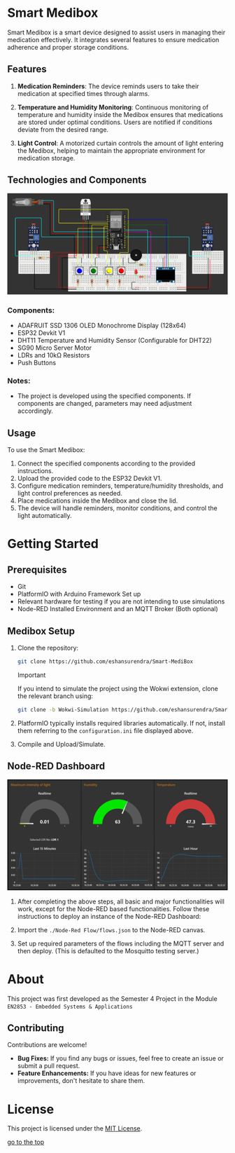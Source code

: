 # Smart Medibox

Smart Medibox is a smart device designed to assist users in managing their medication effectively. It integrates several features to ensure medication adherence and proper storage conditions.

## Features

1. **Medication Reminders**: The device reminds users to take their medication at specified times through alarms.

2. **Temperature and Humidity Monitoring**: Continuous monitoring of temperature and humidity inside the Medibox ensures that medications are stored under optimal conditions. Users are notified if conditions deviate from the desired range.

3. **Light Control**: A motorized curtain controls the amount of light entering the Medibox, helping to maintain the appropriate environment for medication storage.


## Technologies and Components
![Technologies and Components](assets/diagram.png)
### Components:
- ADAFRUIT SSD 1306 OLED Monochrome Display (128x64)
- ESP32 Devkit V1
- DHT11 Temperature and Humidity Sensor (Configurable for DHT22)
- SG90 Micro Server Motor
- LDRs and 10kΩ Resistors
- Push Buttons

### Notes:
- The project is developed using the specified components. If components are changed, parameters may need adjustment accordingly.

## Usage

To use the Smart Medibox:

1. Connect the specified components according to the provided instructions.
2. Upload the provided code to the ESP32 Devkit V1.
3. Configure medication reminders, temperature/humidity thresholds, and light control preferences as needed.
4. Place medications inside the Medibox and close the lid.
5. The device will handle reminders, monitor conditions, and control the light automatically.

# Getting Started

## Prerequisites
- Git
- PlatformIO with Arduino Framework Set up
- Relevant hardware for testing if you are not intending to use simulations
- Node-RED Installed Environment and an MQTT Broker (Both optional)

## Medibox Setup

1. Clone the repository:
    ```bash 
    git clone https://github.com/eshansurendra/Smart-MediBox    
    ```

    > [!IMPORTANT]
    > If you intend to simulate the project using the Wokwi extension, clone the relevant branch using:
    > ```bash 
    > git clone -b Wokwi-Simulation https://github.com/eshansurendra/Smart-MediBox    
    > ```

2. PlatformIO typically installs required libraries automatically. If not, install them referring to the `configuration.ini` file displayed above.

3. Compile and Upload/Simulate.

## Node-RED Dashboard

![Node-RED Dashboard](assets/dashboard_node_red.png)

1. After completing the above steps, all basic and major functionalities will work, except for the Node-RED based functionalities. Follow these instructions to deploy an instance of the Node-RED Dashboard:

2. Import the `./Node-Red Flow/flows.json` to the Node-RED canvas.

3. Set up required parameters of the flows including the MQTT server and then deploy. (This is defaulted to the Mosquitto testing server.)


# About

This project was first developed as the Semester 4 Project in the Module `EN2853 - Embedded Systems & Applications`

## Contributing

Contributions are welcome! 

- **Bug Fixes:** If you find any bugs or issues, feel free to create an issue or submit a pull request.
- **Feature Enhancements:** If you have ideas for new features or improvements, don't hesitate to share them.

# License

This project is licensed under the [MIT License](LICENSE).

[go to the top](#Smart-Medibox)
